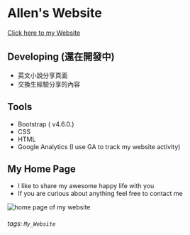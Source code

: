 # Allen's Website
[Click here to my Website](https://allenlin316.github.io/)

## Developing (還在開發中)
* 英文小說分享頁面
* 交換生經驗分享的內容

   
## Tools
* Bootstrap ( v4.6.0.)
* CSS
* HTML
* Google Analytics (I use GA to track my website activity)

## My Home Page
* I like to share my awesome happy life with you
* If you are curious about anything feel free to contact me
          

![home page of my website](https://i.imgur.com/KMNbfFg.jpg)

###### tags: `My_Website`
